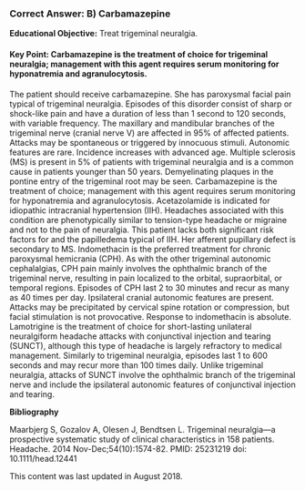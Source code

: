 
### Correct Answer: B) Carbamazepine 

**Educational Objective:** Treat trigeminal neuralgia.

#### **Key Point:** Carbamazepine is the treatment of choice for trigeminal neuralgia; management with this agent requires serum monitoring for hyponatremia and agranulocytosis.

The patient should receive carbamazepine. She has paroxysmal facial pain typical of trigeminal neuralgia. Episodes of this disorder consist of sharp or shock-like pain and have a duration of less than 1 second to 120 seconds, with variable frequency. The maxillary and mandibular branches of the trigeminal nerve (cranial nerve V) are affected in 95% of affected patients. Attacks may be spontaneous or triggered by innocuous stimuli. Autonomic features are rare. Incidence increases with advanced age. Multiple sclerosis (MS) is present in 5% of patients with trigeminal neuralgia and is a common cause in patients younger than 50 years. Demyelinating plaques in the pontine entry of the trigeminal root may be seen. Carbamazepine is the treatment of choice; management with this agent requires serum monitoring for hyponatremia and agranulocytosis.
Acetazolamide is indicated for idiopathic intracranial hypertension (IIH). Headaches associated with this condition are phenotypically similar to tension-type headache or migraine and not to the pain of neuralgia. This patient lacks both significant risk factors for and the papilledema typical of IIH. Her afferent pupillary defect is secondary to MS.
Indomethacin is the preferred treatment for chronic paroxysmal hemicrania (CPH). As with the other trigeminal autonomic cephalalgias, CPH pain mainly involves the ophthalmic branch of the trigeminal nerve, resulting in pain localized to the orbital, supraorbital, or temporal regions. Episodes of CPH last 2 to 30 minutes and recur as many as 40 times per day. Ipsilateral cranial autonomic features are present. Attacks may be precipitated by cervical spine rotation or compression, but facial stimulation is not provocative. Response to indomethacin is absolute.
Lamotrigine is the treatment of choice for short-lasting unilateral neuralgiform headache attacks with conjunctival injection and tearing (SUNCT), although this type of headache is largely refractory to medical management. Similarly to trigeminal neuralgia, episodes last 1 to 600 seconds and may recur more than 100 times daily. Unlike trigeminal neuralgia, attacks of SUNCT involve the ophthalmic branch of the trigeminal nerve and include the ipsilateral autonomic features of conjunctival injection and tearing.

**Bibliography**

Maarbjerg S, Gozalov A, Olesen J, Bendtsen L. Trigeminal neuralgia—a prospective systematic study of clinical characteristics in 158 patients. Headache. 2014 Nov-Dec;54(10):1574-82. PMID: 25231219 doi: 10.1111/head.12441

This content was last updated in August 2018.